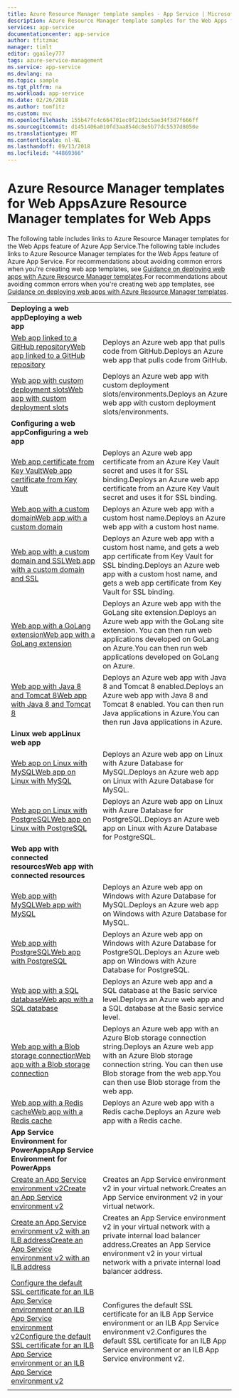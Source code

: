 ```yaml
---
title: Azure Resource Manager template samples - App Service | Microsoft Docs
description: Azure Resource Manager template samples for the Web Apps feature of App Service
services: app-service
documentationcenter: app-service
author: tfitzmac
manager: timlt
editor: ggailey777
tags: azure-service-management
ms.service: app-service
ms.devlang: na
ms.topic: sample
ms.tgt_pltfrm: na
ms.workload: app-service
ms.date: 02/26/2018
ms.author: tomfitz
ms.custom: mvc
ms.openlocfilehash: 155b47fc4c664701ec0f21bdc5ae34f3d7f666ff
ms.sourcegitcommit: d1451406a010fd3aa854dc8e5b77dc5537d8050e
ms.translationtype: MT
ms.contentlocale: nl-NL
ms.lasthandoff: 09/13/2018
ms.locfileid: "44869366"
---
```

# <a name="azure-resource-manager-templates-for-web-apps"></a><span data-ttu-id="4de3d-103">Azure Resource Manager templates for Web Apps</span><span class="sxs-lookup"><span data-stu-id="4de3d-103">Azure Resource Manager templates for Web Apps</span></span>

<span data-ttu-id="4de3d-104">The following table includes links to Azure Resource Manager templates for the Web Apps feature of Azure App Service.</span><span class="sxs-lookup"><span data-stu-id="4de3d-104">The following table includes links to Azure Resource Manager templates for the Web Apps feature of Azure App Service.</span></span> <span data-ttu-id="4de3d-105">For recommendations about avoiding common errors when you're creating web app templates, see [Guidance on deploying web apps with Azure Resource Manager templates](web-sites-rm-template-guidance.md).</span><span class="sxs-lookup"><span data-stu-id="4de3d-105">For recommendations about avoiding common errors when you're creating web app templates, see [Guidance on deploying web apps with Azure Resource Manager templates](web-sites-rm-template-guidance.md).</span></span>

| | |
|-|-|
|<span data-ttu-id="4de3d-106">**Deploying a web app**</span><span class="sxs-lookup"><span data-stu-id="4de3d-106">**Deploying a web app**</span></span>||
| [<span data-ttu-id="4de3d-107">Web app linked to a GitHub repository</span><span class="sxs-lookup"><span data-stu-id="4de3d-107">Web app linked to a GitHub repository</span></span>](https://github.com/Azure/azure-quickstart-templates/tree/master/201-web-app-github-deploy)| <span data-ttu-id="4de3d-108">Deploys an Azure web app that pulls code from GitHub.</span><span class="sxs-lookup"><span data-stu-id="4de3d-108">Deploys an Azure web app that pulls code from GitHub.</span></span> |
| [<span data-ttu-id="4de3d-109">Web app with custom deployment slots</span><span class="sxs-lookup"><span data-stu-id="4de3d-109">Web app with custom deployment slots</span></span>](https://github.com/Azure/azure-quickstart-templates/tree/master/101-webapp-custom-deployment-slots)| <span data-ttu-id="4de3d-110">Deploys an Azure web app with custom deployment slots/environments.</span><span class="sxs-lookup"><span data-stu-id="4de3d-110">Deploys an Azure web app with custom deployment slots/environments.</span></span> |
|<span data-ttu-id="4de3d-111">**Configuring a web app**</span><span class="sxs-lookup"><span data-stu-id="4de3d-111">**Configuring a web app**</span></span>||
| [<span data-ttu-id="4de3d-112">Web app certificate from Key Vault</span><span class="sxs-lookup"><span data-stu-id="4de3d-112">Web app certificate from Key Vault</span></span>](https://github.com/Azure/azure-quickstart-templates/tree/master/201-web-app-certificate-from-key-vault)| <span data-ttu-id="4de3d-113">Deploys an Azure web app certificate from an Azure Key Vault secret and uses it for SSL binding.</span><span class="sxs-lookup"><span data-stu-id="4de3d-113">Deploys an Azure web app certificate from an Azure Key Vault secret and uses it for SSL binding.</span></span> |
| [<span data-ttu-id="4de3d-114">Web app with a custom domain</span><span class="sxs-lookup"><span data-stu-id="4de3d-114">Web app with a custom domain</span></span>](https://github.com/Azure/azure-quickstart-templates/tree/master/201-web-app-custom-domain)| <span data-ttu-id="4de3d-115">Deploys an Azure web app with a custom host name.</span><span class="sxs-lookup"><span data-stu-id="4de3d-115">Deploys an Azure web app with a custom host name.</span></span> |
| [<span data-ttu-id="4de3d-116">Web app with a custom domain and SSL</span><span class="sxs-lookup"><span data-stu-id="4de3d-116">Web app with a custom domain and SSL</span></span>](https://github.com/Azure/azure-quickstart-templates/tree/master/201-web-app-custom-domain-and-ssl)| <span data-ttu-id="4de3d-117">Deploys an Azure web app with a custom host name, and gets a web app certificate from Key Vault for SSL binding.</span><span class="sxs-lookup"><span data-stu-id="4de3d-117">Deploys an Azure web app with a custom host name, and gets a web app certificate from Key Vault for SSL binding.</span></span> |
| [<span data-ttu-id="4de3d-118">Web app with a GoLang extension</span><span class="sxs-lookup"><span data-stu-id="4de3d-118">Web app with a GoLang extension</span></span>](https://github.com/Azure/azure-quickstart-templates/tree/master/101-webapp-with-golang)| <span data-ttu-id="4de3d-119">Deploys an Azure web app with the GoLang site extension.</span><span class="sxs-lookup"><span data-stu-id="4de3d-119">Deploys an Azure web app with the GoLang site extension.</span></span> <span data-ttu-id="4de3d-120">You can then run web applications developed on GoLang on Azure.</span><span class="sxs-lookup"><span data-stu-id="4de3d-120">You can then run web applications developed on GoLang on Azure.</span></span> |
| [<span data-ttu-id="4de3d-121">Web app with Java 8 and Tomcat 8</span><span class="sxs-lookup"><span data-stu-id="4de3d-121">Web app with Java 8 and Tomcat 8</span></span>](https://github.com/Azure/azure-quickstart-templates/tree/master/201-web-app-java-tomcat)| <span data-ttu-id="4de3d-122">Deploys an Azure web app with Java 8 and Tomcat 8 enabled.</span><span class="sxs-lookup"><span data-stu-id="4de3d-122">Deploys an Azure web app with Java 8 and Tomcat 8 enabled.</span></span> <span data-ttu-id="4de3d-123">You can then run Java applications in Azure.</span><span class="sxs-lookup"><span data-stu-id="4de3d-123">You can then run Java applications in Azure.</span></span> |
|<span data-ttu-id="4de3d-124">**Linux web app**</span><span class="sxs-lookup"><span data-stu-id="4de3d-124">**Linux web app**</span></span>||
| [<span data-ttu-id="4de3d-125">Web app on Linux with MySQL</span><span class="sxs-lookup"><span data-stu-id="4de3d-125">Web app on Linux with MySQL</span></span>](https://github.com/Azure/azure-quickstart-templates/tree/master/101-webapp-linux-managed-mysql) | <span data-ttu-id="4de3d-126">Deploys an Azure web app on Linux with Azure Database for MySQL.</span><span class="sxs-lookup"><span data-stu-id="4de3d-126">Deploys an Azure web app on Linux with Azure Database for MySQL.</span></span> |
| [<span data-ttu-id="4de3d-127">Web app on Linux with PostgreSQL</span><span class="sxs-lookup"><span data-stu-id="4de3d-127">Web app on Linux with PostgreSQL</span></span>](https://github.com/Azure/azure-quickstart-templates/tree/master/101-webapp-linux-managed-postgresql) | <span data-ttu-id="4de3d-128">Deploys an Azure web app on Linux with Azure Database for PostgreSQL.</span><span class="sxs-lookup"><span data-stu-id="4de3d-128">Deploys an Azure web app on Linux with Azure Database for PostgreSQL.</span></span> |
|<span data-ttu-id="4de3d-129">**Web app with connected resources**</span><span class="sxs-lookup"><span data-stu-id="4de3d-129">**Web app with connected resources**</span></span>||
| [<span data-ttu-id="4de3d-130">Web app with MySQL</span><span class="sxs-lookup"><span data-stu-id="4de3d-130">Web app with MySQL</span></span>](https://github.com/Azure/azure-quickstart-templates/tree/master/101-webapp-managed-mysql)| <span data-ttu-id="4de3d-131">Deploys an Azure web app on Windows with Azure Database for MySQL.</span><span class="sxs-lookup"><span data-stu-id="4de3d-131">Deploys an Azure web app on Windows with Azure Database for MySQL.</span></span> |
| [<span data-ttu-id="4de3d-132">Web app with PostgreSQL</span><span class="sxs-lookup"><span data-stu-id="4de3d-132">Web app with PostgreSQL</span></span>](https://github.com/Azure/azure-quickstart-templates/tree/master/101-webapp-managed-postgresql)| <span data-ttu-id="4de3d-133">Deploys an Azure web app on Windows with Azure Database for PostgreSQL.</span><span class="sxs-lookup"><span data-stu-id="4de3d-133">Deploys an Azure web app on Windows with Azure Database for PostgreSQL.</span></span> |
| [<span data-ttu-id="4de3d-134">Web app with a SQL database</span><span class="sxs-lookup"><span data-stu-id="4de3d-134">Web app with a SQL database</span></span>](https://github.com/Azure/azure-quickstart-templates/tree/master/201-web-app-sql-database)| <span data-ttu-id="4de3d-135">Deploys an Azure web app and a SQL database at the Basic service level.</span><span class="sxs-lookup"><span data-stu-id="4de3d-135">Deploys an Azure web app and a SQL database at the Basic service level.</span></span> |
| [<span data-ttu-id="4de3d-136">Web app with a Blob storage connection</span><span class="sxs-lookup"><span data-stu-id="4de3d-136">Web app with a Blob storage connection</span></span>](https://github.com/Azure/azure-quickstart-templates/tree/master/201-web-app-blob-connection)| <span data-ttu-id="4de3d-137">Deploys an Azure web app with an Azure Blob storage connection string.</span><span class="sxs-lookup"><span data-stu-id="4de3d-137">Deploys an Azure web app with an Azure Blob storage connection string.</span></span> <span data-ttu-id="4de3d-138">You can then use Blob storage from the web app.</span><span class="sxs-lookup"><span data-stu-id="4de3d-138">You can then use Blob storage from the web app.</span></span> |
| [<span data-ttu-id="4de3d-139">Web app with a Redis cache</span><span class="sxs-lookup"><span data-stu-id="4de3d-139">Web app with a Redis cache</span></span>](https://github.com/Azure/azure-quickstart-templates/tree/master/201-web-app-with-redis-cache)| <span data-ttu-id="4de3d-140">Deploys an Azure web app with a Redis cache.</span><span class="sxs-lookup"><span data-stu-id="4de3d-140">Deploys an Azure web app with a Redis cache.</span></span> |
|<span data-ttu-id="4de3d-141">**App Service Environment for PowerApps**</span><span class="sxs-lookup"><span data-stu-id="4de3d-141">**App Service Environment for PowerApps**</span></span>||
| [<span data-ttu-id="4de3d-142">Create an App Service environment v2</span><span class="sxs-lookup"><span data-stu-id="4de3d-142">Create an App Service environment v2</span></span>](https://github.com/Azure/azure-quickstart-templates/tree/master/201-web-app-asev2-create) | <span data-ttu-id="4de3d-143">Creates an App Service environment v2 in your virtual network.</span><span class="sxs-lookup"><span data-stu-id="4de3d-143">Creates an App Service environment v2 in your virtual network.</span></span> |
| [<span data-ttu-id="4de3d-144">Create an App Service environment v2 with an ILB address</span><span class="sxs-lookup"><span data-stu-id="4de3d-144">Create an App Service environment v2 with an ILB address</span></span>](https://github.com/Azure/azure-quickstart-templates/tree/master/201-web-app-asev2-ilb-create/) | <span data-ttu-id="4de3d-145">Creates an App Service environment v2 in your virtual network with a private internal load balancer address.</span><span class="sxs-lookup"><span data-stu-id="4de3d-145">Creates an App Service environment v2 in your virtual network with a private internal load balancer address.</span></span> |
| [<span data-ttu-id="4de3d-146">Configure the default SSL certificate for an ILB App Service environment or an ILB App Service environment v2</span><span class="sxs-lookup"><span data-stu-id="4de3d-146">Configure the default SSL certificate for an ILB App Service environment or an ILB App Service environment v2</span></span>](https://github.com/Azure/azure-quickstart-templates/tree/master/201-web-app-ase-ilb-configure-default-ssl) | <span data-ttu-id="4de3d-147">Configures the default SSL certificate for an ILB App Service environment or an ILB App Service environment v2.</span><span class="sxs-lookup"><span data-stu-id="4de3d-147">Configures the default SSL certificate for an ILB App Service environment or an ILB App Service environment v2.</span></span> |
| | |
